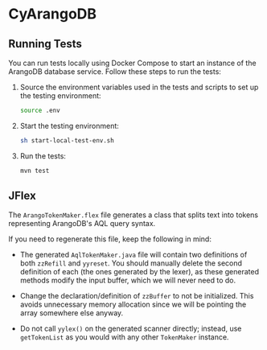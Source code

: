 # CyArangoDB

## Running Tests

You can run tests locally using Docker Compose to start an instance of the ArangoDB database service. Follow these steps to run the tests:

1. Source the environment variables used in the tests and scripts to set up the testing environment:
    ```sh
    source .env
    ```
2. Start the testing environment:
    ```sh
    sh start-local-test-env.sh
    ```
3. Run the tests:
    ```sh
    mvn test
    ```

## JFlex

The `ArangoTokenMaker.flex` file generates a class that splits text into tokens representing ArangoDB's AQL query syntax.

If you need to regenerate this file, keep the following in mind:

- The generated `AqlTokenMaker.java` file will contain two definitions of both `zzRefill` and `yyreset`. You should manually delete the second definition of each (the ones generated by the lexer), as these generated methods modify the input buffer, which we will never need to do.

- Change the declaration/definition of `zzBuffer` to not be initialized. This avoids unnecessary memory allocation since we will be pointing the array somewhere else anyway.

- Do not call `yylex()` on the generated scanner directly; instead, use `getTokenList` as you would with any other `TokenMaker` instance.